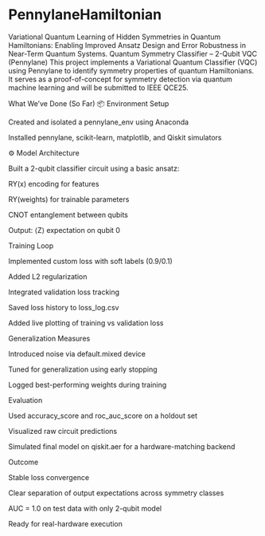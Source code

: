# PennylaneHamiltonian
Variational Quantum Learning of Hidden Symmetries in Quantum Hamiltonians: Enabling Improved Ansatz Design and Error Robustness in Near-Term Quantum Systems.
Quantum Symmetry Classifier – 2-Qubit VQC (Pennylane)
This project implements a Variational Quantum Classifier (VQC) using Pennylane to identify symmetry properties of quantum Hamiltonians. It serves as a proof-of-concept for symmetry detection via quantum machine learning and will be submitted to IEEE QCE25.

What We’ve Done (So Far)
📦 Environment Setup

Created and isolated a pennylane_env using Anaconda

Installed pennylane, scikit-learn, matplotlib, and Qiskit simulators

⚙️ Model Architecture

Built a 2-qubit classifier circuit using a basic ansatz:

RY(x) encoding for features

RY(weights) for trainable parameters

CNOT entanglement between qubits

Output: ⟨Z⟩ expectation on qubit 0

Training Loop

Implemented custom loss with soft labels (0.9/0.1)

Added L2 regularization

Integrated validation loss tracking

Saved loss history to loss_log.csv

Added live plotting of training vs validation loss

Generalization Measures

Introduced noise via default.mixed device

Tuned for generalization using early stopping

Logged best-performing weights during training

 Evaluation

Used accuracy_score and roc_auc_score on a holdout set

Visualized raw circuit predictions

Simulated final model on qiskit.aer for a hardware-matching backend

Outcome

Stable loss convergence

Clear separation of output expectations across symmetry classes

AUC = 1.0 on test data with only 2-qubit model

Ready for real-hardware execution

